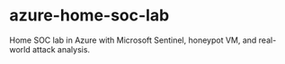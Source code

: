 # azure-home-soc-lab
Home SOC lab in Azure with Microsoft Sentinel, honeypot VM, and real-world attack analysis.
